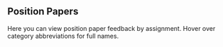 ## Position Papers

Here you can view position paper feedback by assignment. Hover over category abbreviations for full names.